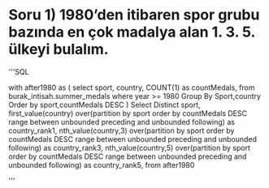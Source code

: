 # Soru 1) 1980’den itibaren spor grubu bazında en çok madalya alan 1. 3. 5. ülkeyi bulalım.

'''SQL

with after1980 as
(
  select
    sport,
    country,
    COUNT(1) as countMedals,
  from burak_intisah.summer_medals
  where year >= 1980
  Group By Sport,country
  Order by sport,countMedals DESC
)
Select Distinct sport,
first_value(country) over(partition by sport order by countMedals DESC range between unbounded preceding and unbounded following) as country_rank1,
nth_value(country,3) over(partition by sport order by countMedals DESC range between unbounded preceding and unbounded following) as country_rank3,
nth_value(country,5) over(partition by sport order by countMedals DESC range between unbounded preceding and unbounded following) as country_rank5,
  from after1980
  
'''
